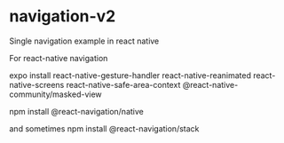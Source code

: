 # navigation-v2
Single navigation example in react native

For react-native navigation

expo install react-native-gesture-handler react-native-reanimated react-native-screens react-native-safe-area-context @react-native-community/masked-view

npm install @react-navigation/native

and sometimes npm install @react-navigation/stack
